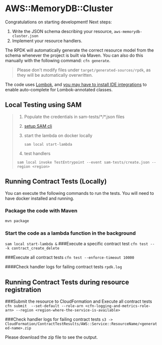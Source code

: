 # AWS::MemoryDB::Cluster

Congratulations on starting development! Next steps:

1. Write the JSON schema describing your resource, `aws-memorydb-cluster.json`
2. Implement your resource handlers.

The RPDK will automatically generate the correct resource model from the schema whenever the project is built via Maven. You can also do this manually with the following command: `cfn generate`.

> Please don't modify files under `target/generated-sources/rpdk`, as they will be automatically overwritten.

The code uses [Lombok](https://projectlombok.org/), and [you may have to install IDE integrations](https://projectlombok.org/setup/overview) to enable auto-complete for Lombok-annotated classes.

## Local Testing using SAM

> 1. Populate the credentials in sam-tests/\*/\*.json files
>
> 2. [setup SAM cli](https://docs.aws.amazon.com/serverless-application-model/latest/developerguide/serverless-sam-cli-install.html)
>
> 3. start the lambda on docker locally
>
>    ```sam local start-lambda```
> 4. test handlers
>
>   ```sam local invoke TestEntrypoint --event sam-tests/create.json --region <region> ```

## Running Contract Tests (Locally)

You can execute the following commands to run the tests.
You will need to have docker installed and running.


### Package the code with Maven
```mvn package```
### Start the code as a lambda function in the background
```sam local start-lambda &```
###Execute a specific contract test
```cfn test -- -k contract_create_delete```

###Execute all contract tests
```cfn test --enforce-timeout 10000```

####Check handler logs for failing contract tests
```rpdk.log```

## Running Contract Tests during resource registration

###Submit the resource to CloudFormation and Execute all contract tests
```cfn submit  --set-default --role-arn <cfn-logging-and-metrics-role-arn> --region <region-where-the-service-is-available>```

###Check handler logs for failing contract tests
```s3 -> CloudFormation/ContractTestResults/AWS::Service::ResourceName/<generated-name>.zip``` 

Please download the zip file to see the output.
